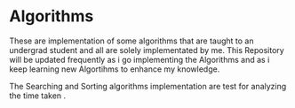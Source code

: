 # Algorithms

These are implementation of some algorithms that are taught to an undergrad student and all are solely implementated by me.
This Repository  will be updated frequently as i go implementing the Algorithms and as i keep learning  new Algortihms to enhance my knowledge.

The Searching and Sorting algorithms implementation are test for analyzing the time taken .
